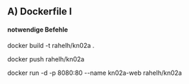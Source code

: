 ## A) Dockerfile I

#### notwendige Befehle


docker build -t rahelh/kn02a .

docker push rahelh/kn02a

docker run -d -p 8080:80 --name kn02a-web rahelh/kn02a
